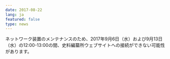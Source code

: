 ```yaml
---
date: 2017-08-22
lang: ja
featured: false
type: news
---
```

ネットワーク装置のメンテナンスのため、2017年9月6日（水）および9月13日（水）の12:00-13:00の間、史料編纂所ウェブサイトへの接続ができない可能性があります。
